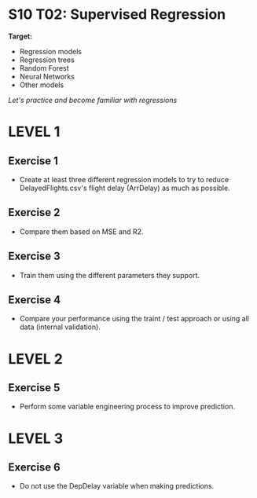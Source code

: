 # S10 T02: Supervised Regression

**Target:**
 * Regression models
* Regression trees
* Random Forest
* Neural Networks
* Other models

_Let's practice and become familiar with regressions_

# LEVEL 1

 ## Exercise 1
  - Create at least three different regression models to try to reduce DelayedFlights.csv's flight delay (ArrDelay) as much as possible.
 
 ## Exercise 2
  - Compare them based on MSE and R2.

 ## Exercise 3
 - Train them using the different parameters they support.

 ## Exercise 4
 - Compare your performance using the traint / test approach or using all data (internal validation).

 # LEVEL 2
 
 ## Exercise 5
 - Perform some variable engineering process to improve prediction.
  
# LEVEL 3

## Exercise 6
 - Do not use the DepDelay variable when making predictions.

